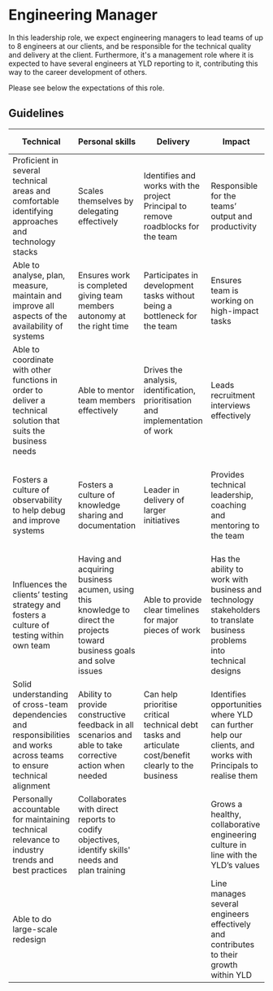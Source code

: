 # Engineering Manager

In this leadership role, we expect engineering managers to lead teams of up to 8
engineers at our clients, and be responsible for the technical quality and
delivery at the client. Furthermore, it's a management role where it is expected
to have several engineers at YLD reporting to it, contributing this way to the
career development of others.

Please see below the expectations of this role.

## Guidelines

| Technical | Personal skills | Delivery | Impact | Communication and leadership |
| ------ | ------ | ------ | ------ | ------ |
| Proficient in several technical areas and comfortable identifying approaches and technology stacks | Scales themselves by delegating effectively | Identifies and works with the project Principal to remove roadblocks for the team | Responsible for the teams’ output and productivity | Builds and leads a team of engineers through hiring, coaching, mentoring and line management |
| Able to analyse, plan, measure, maintain and improve all aspects of the availability of systems | Ensures work is completed giving team members autonomy at the right time | Participates in development tasks without being a bottleneck for the team | Ensures team is working on high-impact tasks | Makes independent decisions for the team and is able to back those up |
| Able to coordinate with other functions in order to deliver a technical solution that suits the business needs | Able to mentor team members effectively | Drives the analysis, identification, prioritisation and implementation of work | Leads recruitment interviews effectively | Contributes to the career development of others |
| Fosters a culture of observability to help debug and improve systems | Fosters a culture of knowledge sharing and documentation | Leader in delivery of larger initiatives | Provides technical leadership, coaching and mentoring to the team | Able to articulate context to the team and surface important information to upper management |
| Influences the clients’ testing strategy and fosters a culture of testing within own team | Having and acquiring business acumen, using this knowledge to direct the projects toward business goals and solve issues | Able to provide clear timelines for major pieces of work | Has the ability to work with business and technology stakeholders to translate business problems into technical designs | Able to act quickly when needed and provide feedback to team members as appropriate |
| Solid understanding of cross-team dependencies and responsibilities and works across teams to ensure technical alignment | Ability to provide constructive feedback in all scenarios and able to take corrective action when needed | Can help prioritise critical technical debt tasks and articulate cost/benefit clearly to the business | Identifies opportunities where YLD can further help our clients, and works with Principals to realise them | Understands the current technology strategy and is able to communicate it clearly to the team |
| Personally accountable for maintaining technical relevance to industry trends and best practices | Collaborates with direct reports to codify objectives, identify skills' needs and plan training | | Grows a healthy, collaborative engineering culture in line with the YLD’s values | Can confidently present work being done by the team to upper management |
| Able to do large-scale redesign | | | Line manages several engineers effectively and contributes to their growth within YLD | Able to conduct performance management and measure effectiveness of team members |
